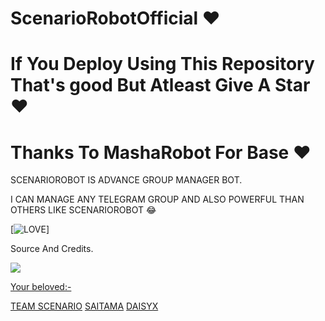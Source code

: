 # ScenarioRobotOfficial ❤️

# If You Deploy Using This Repository That's good But Atleast Give A Star ❤️

# Thanks To MashaRobot For Base ❤️ 

SCENARIOROBOT IS ADVANCE GROUP MANAGER BOT.

I CAN MANAGE ANY TELEGRAM GROUP AND ALSO POWERFUL THAN OTHERS LIKE SCENARIOROBOT 😂

[![LOVE](https://telegra.ph/file/3f10150b625657cd9e25e.jpg)]

Source And Credits.

<a href="https://t.me/akku53" alt="Telegram!"> <img src="https://aleen42.github.io/badges/src/telegram.svg" /> 


Your beloved:-

[TEAM SCENARIO](https://t.me/TeamScenario)
[SAITAMA](https://t.me/Kaizoku)
[DAISYX](https://t.me/DaisySupport_Official)
